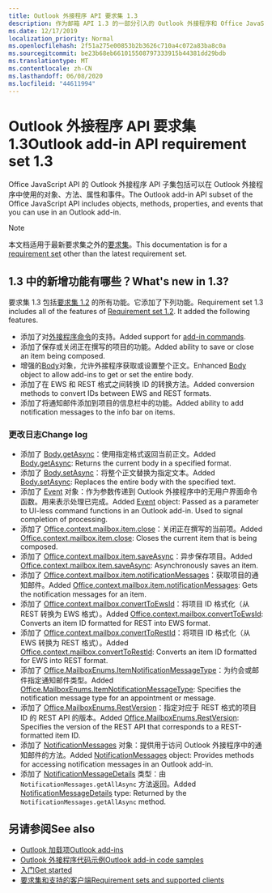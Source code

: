 ```yaml
---
title: Outlook 外接程序 API 要求集 1.3
description: 作为邮箱 API 1.3 的一部分引入的 Outlook 外接程序和 Office JavaScript Api 的功能和 Api。
ms.date: 12/17/2019
localization_priority: Normal
ms.openlocfilehash: 2f51a275e00853b2b3626c710a4c072a83ba8c0a
ms.sourcegitcommit: be23b68eb661015508797333915b44381dd29bdb
ms.translationtype: MT
ms.contentlocale: zh-CN
ms.lasthandoff: 06/08/2020
ms.locfileid: "44611994"
---
```

# <a name="outlook-add-in-api-requirement-set-13"></a><span data-ttu-id="27a48-103">Outlook 外接程序 API 要求集 1.3</span><span class="sxs-lookup"><span data-stu-id="27a48-103">Outlook add-in API requirement set 1.3</span></span>

<span data-ttu-id="27a48-104">Office JavaScript API 的 Outlook 外接程序 API 子集包括可以在 Outlook 外接程序中使用的对象、方法、属性和事件。</span><span class="sxs-lookup"><span data-stu-id="27a48-104">The Outlook add-in API subset of the Office JavaScript API includes objects, methods, properties, and events that you can use in an Outlook add-in.</span></span>

> [!NOTE]
> <span data-ttu-id="27a48-105">本文档适用于最新要求集之外的[要求集](../../requirement-sets/outlook-api-requirement-sets.md)。</span><span class="sxs-lookup"><span data-stu-id="27a48-105">This documentation is for a [requirement set](../../requirement-sets/outlook-api-requirement-sets.md) other than the latest requirement set.</span></span>

## <a name="whats-new-in-13"></a><span data-ttu-id="27a48-106">1.3 中的新增功能有哪些？</span><span class="sxs-lookup"><span data-stu-id="27a48-106">What's new in 1.3?</span></span>

<span data-ttu-id="27a48-p101">要求集 1.3 包括[要求集 1.2](../requirement-set-1.2/outlook-requirement-set-1.2.md) 的所有功能。它添加了下列功能。</span><span class="sxs-lookup"><span data-stu-id="27a48-p101">Requirement set 1.3 includes all of the features of [Requirement set 1.2](../requirement-set-1.2/outlook-requirement-set-1.2.md). It added the following features.</span></span>

- <span data-ttu-id="27a48-109">添加了对[外接程序命令](../../../outlook/add-in-commands-for-outlook.md)的支持。</span><span class="sxs-lookup"><span data-stu-id="27a48-109">Added support for [add-in commands](../../../outlook/add-in-commands-for-outlook.md).</span></span>
- <span data-ttu-id="27a48-110">添加了保存或关闭正在撰写的项目的功能。</span><span class="sxs-lookup"><span data-stu-id="27a48-110">Added ability to save or close an item being composed.</span></span>
- <span data-ttu-id="27a48-111">增强的[Body](/javascript/api/outlook/office.body?view=outlook-js-1.3)对象，允许外接程序获取或设置整个正文。</span><span class="sxs-lookup"><span data-stu-id="27a48-111">Enhanced [Body](/javascript/api/outlook/office.body?view=outlook-js-1.3) object to allow add-ins to get or set the entire body.</span></span>
- <span data-ttu-id="27a48-112">添加了在 EWS 和 REST 格式之间转换 ID 的转换方法。</span><span class="sxs-lookup"><span data-stu-id="27a48-112">Added conversion methods to convert IDs between EWS and REST formats.</span></span>
- <span data-ttu-id="27a48-113">添加了将通知邮件添加到项目的信息栏中的功能。</span><span class="sxs-lookup"><span data-stu-id="27a48-113">Added ability to add notification messages to the info bar on items.</span></span>

### <a name="change-log"></a><span data-ttu-id="27a48-114">更改日志</span><span class="sxs-lookup"><span data-stu-id="27a48-114">Change log</span></span>

- <span data-ttu-id="27a48-115">添加了 [Body.getAsync](/javascript/api/outlook/office.body?view=outlook-js-1.3#getasync-coerciontype--options--callback-)：使用指定格式返回当前正文。</span><span class="sxs-lookup"><span data-stu-id="27a48-115">Added [Body.getAsync](/javascript/api/outlook/office.body?view=outlook-js-1.3#getasync-coerciontype--options--callback-): Returns the current body in a specified format.</span></span>
- <span data-ttu-id="27a48-116">添加了 [Body.setAsync](/javascript/api/outlook/office.body?view=outlook-js-1.3#setasync-data--options--callback-)：将整个正文替换为指定文本。</span><span class="sxs-lookup"><span data-stu-id="27a48-116">Added [Body.setAsync](/javascript/api/outlook/office.body?view=outlook-js-1.3#setasync-data--options--callback-): Replaces the entire body with the specified text.</span></span>
- <span data-ttu-id="27a48-p102">添加了 [Event](/javascript/api/office/office.addincommands.event) 对象：作为参数传递到 Outlook 外接程序中的无用户界面命令函数。用来表示处理已完成。</span><span class="sxs-lookup"><span data-stu-id="27a48-p102">Added [Event](/javascript/api/office/office.addincommands.event) object: Passed as a parameter to UI-less command functions in an Outlook add-in. Used to signal completion of processing.</span></span>
- <span data-ttu-id="27a48-119">添加了 [Office.context.mailbox.item.close](office.context.mailbox.item.md#methods)：关闭正在撰写的当前项。</span><span class="sxs-lookup"><span data-stu-id="27a48-119">Added [Office.context.mailbox.item.close](office.context.mailbox.item.md#methods): Closes the current item that is being composed.</span></span>
- <span data-ttu-id="27a48-120">添加了 [Office.context.mailbox.item.saveAsync](office.context.mailbox.item.md#methods)：异步保存项目。</span><span class="sxs-lookup"><span data-stu-id="27a48-120">Added [Office.context.mailbox.item.saveAsync](office.context.mailbox.item.md#methods): Asynchronously saves an item.</span></span>
- <span data-ttu-id="27a48-121">添加了 [Office.context.mailbox.item.notificationMessages](office.context.mailbox.item.md#properties)：获取项目的通知邮件。</span><span class="sxs-lookup"><span data-stu-id="27a48-121">Added [Office.context.mailbox.item.notificationMessages](office.context.mailbox.item.md#properties): Gets the notification messages for an item.</span></span>
- <span data-ttu-id="27a48-122">添加了 [Office.context.mailbox.convertToEwsId](office.context.mailbox.md#methods)：将项目 ID 格式化（从 REST 转换为 EWS 格式）。</span><span class="sxs-lookup"><span data-stu-id="27a48-122">Added [Office.context.mailbox.convertToEwsId](office.context.mailbox.md#methods): Converts an item ID formatted for REST into EWS format.</span></span>
- <span data-ttu-id="27a48-123">添加了 [Office.context.mailbox.convertToRestId](office.context.mailbox.md#methods)：将项目 ID 格式化（从 EWS 转换为 REST 格式）。</span><span class="sxs-lookup"><span data-stu-id="27a48-123">Added [Office.context.mailbox.convertToRestId](office.context.mailbox.md#methods): Converts an item ID formatted for EWS into REST format.</span></span>
- <span data-ttu-id="27a48-124">添加了 [Office.MailboxEnums.ItemNotificationMessageType](/javascript/api/outlook/office.mailboxenums.itemnotificationmessagetype?view=outlook-js-1.3)：为约会或邮件指定通知邮件类型。</span><span class="sxs-lookup"><span data-stu-id="27a48-124">Added [Office.MailboxEnums.ItemNotificationMessageType](/javascript/api/outlook/office.mailboxenums.itemnotificationmessagetype?view=outlook-js-1.3): Specifies the notification message type for an appointment or message.</span></span>
- <span data-ttu-id="27a48-125">添加了 [Office.MailboxEnums.RestVersion](/javascript/api/outlook/office.mailboxenums.restversion?view=outlook-js-1.3)：指定对应于 REST 格式的项目 ID 的 REST API 的版本。</span><span class="sxs-lookup"><span data-stu-id="27a48-125">Added [Office.MailboxEnums.RestVersion](/javascript/api/outlook/office.mailboxenums.restversion?view=outlook-js-1.3): Specifies the version of the REST API that corresponds to a REST-formatted item ID.</span></span>
- <span data-ttu-id="27a48-126">添加了 [NotificationMessages](/javascript/api/outlook/office.notificationmessages?view=outlook-js-1.3) 对象：提供用于访问 Outlook 外接程序中的通知邮件的方法。</span><span class="sxs-lookup"><span data-stu-id="27a48-126">Added [NotificationMessages](/javascript/api/outlook/office.notificationmessages?view=outlook-js-1.3) object: Provides methods for accessing notification messages in an Outlook add-in.</span></span>
- <span data-ttu-id="27a48-127">添加了 [NotificationMessageDetails](/javascript/api/outlook/office.notificationmessagedetails?view=outlook-js-1.3) 类型：由 `NotificationMessages.getAllAsync` 方法返回。</span><span class="sxs-lookup"><span data-stu-id="27a48-127">Added [NotificationMessageDetails](/javascript/api/outlook/office.notificationmessagedetails?view=outlook-js-1.3) type: Returned by the `NotificationMessages.getAllAsync` method.</span></span>

## <a name="see-also"></a><span data-ttu-id="27a48-128">另请参阅</span><span class="sxs-lookup"><span data-stu-id="27a48-128">See also</span></span>

- [<span data-ttu-id="27a48-129">Outlook 加载项</span><span class="sxs-lookup"><span data-stu-id="27a48-129">Outlook add-ins</span></span>](../../../outlook/outlook-add-ins-overview.md)
- [<span data-ttu-id="27a48-130">Outlook 外接程序代码示例</span><span class="sxs-lookup"><span data-stu-id="27a48-130">Outlook add-in code samples</span></span>](https://developer.microsoft.com/outlook/gallery/?filterBy=Outlook,Samples,Add-ins)
- [<span data-ttu-id="27a48-131">入门</span><span class="sxs-lookup"><span data-stu-id="27a48-131">Get started</span></span>](../../../quickstarts/outlook-quickstart.md)
- [<span data-ttu-id="27a48-132">要求集和支持的客户端</span><span class="sxs-lookup"><span data-stu-id="27a48-132">Requirement sets and supported clients</span></span>](../../requirement-sets/outlook-api-requirement-sets.md)
